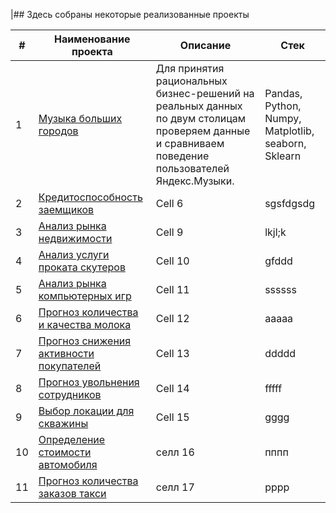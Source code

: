 |## Здесь собраны некоторые реализованные проекты

| # | Наименование проекта | Описание | Стек |
|----------|----------|----------|----------|
| 1    | [Музыка больших городов](https://github.com/Mika775-py/Yandex-Practicum-Data-Science-projects/tree/main/01%20Big_cities_music)   | Для принятия рациональных бизнес-решений на реальных данных по двум столицам проверяем данные и сравниваем поведение пользователей Яндекс.Музыки.| Pandas, Python, Numpy, Matplotlib, seaborn, Sklearn   |
| 2    | [Кредитоспособность заемщиков](https://github.com/Mika775-py/Yandex-Practicum-Data-Science-projects/tree/72ff4bb163cce5eb1834bca4299bee6429c9df5a/02%20Reliability%20of%20borrowers%20research)   | Cell 6   |sgsfdgsdg |
| 3    | [Анализ рынка недвижимости](https://github.com/Mika775-py/Yandex-Practicum-Data-Science-projects/tree/cc460553fbd14a9dd3caed17026fe06ed920fa34/03%20Real%20estate%20market%20analysis)  | Cell 9   |lkjl;k    |
| 4  | [Анализ услуги проката скутеров](https://github.com/Mika775-py/Yandex-Practicum-Data-Science-projects/tree/66ea20705c55e54f85fd20fb5f249d8fe8bdf8ab/04%20Scooters_rentals_analysis) | Cell 10 | gfddd |
| 5 | [Анализ рынка компьютерных игр](https://github.com/Mika775-py/Yandex-Practicum-Data-Science-projects/tree/ceb3c414191d43041af15e72be445b4e025d5d02/05%20Computer%20games%20analysis) | Cell 11 | ssssss |
| 6 | [Прогноз количества и качества молока](https://github.com/Mika775-py/Yandex-Practicum-Data-Science-projects/tree/d0649183026ee39f1d30e3e75f532cd7c7cf4fcf/06%20Milk%20quality%20and%20quantity%20forecast) | Cell 12 | aaaaa |
| 7 | [Прогноз снижения активности покупателей](https://github.com/Mika775-py/Yandex-Practicum-Data-Science-projects/tree/6bdc09012d2ac9f2542ac8e2422069d728227d4c/07%20Forecast%20of%20consumers%20activity%20decrease) | Cell 13 | ddddd |
| 8 | [Прогноз увольнения сотрудников](https://github.com/Mika775-py/Yandex-Practicum-Data-Science-projects/tree/b94f7d4b1993f2670b6694bde3f8d14e7b87b53e/08%20Employee%20firing%20forecast) | Cell 14 | fffff |
| 9 | [Выбор локации для скважины](https://github.com/Mika775-py/Yandex-Practicum-Data-Science-projects/tree/8113b5d25bfddf556db3f7b9b6eb2474e71f6d3b/09%20Choosing%20the%20well%20location) | Cell 15 | gggg |
| 10 | [Определение стоимости автомобиля](https://github.com/Mika775-py/Yandex-Practicum-Data-Science-projects/tree/cef9a637405bbe0877012bda79341a0c084a6b31/10%20Car%20value%20determination) | селл 16 | пппп | 
| 11 | [Прогноз количества заказов такси](https://github.com/Mika775-py/Yandex-Practicum-Data-Science-projects/tree/776b8402fff6cc77fdd7df89d529e859b40a9150/11%20Numbers%20of%20taxi%20orders%20forecast) | селл 17 | рррр |
